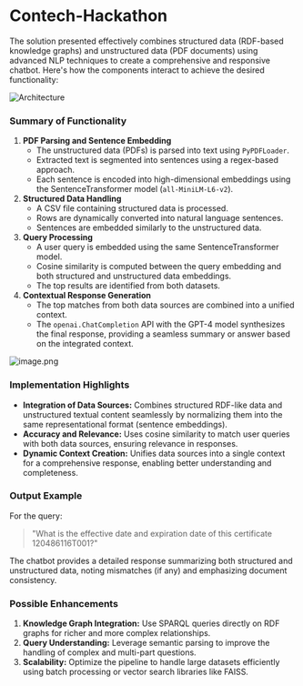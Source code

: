 # Contech-Hackathon
The solution presented effectively combines structured data (RDF-based knowledge graphs) and unstructured data (PDF documents) using advanced NLP techniques to create a comprehensive and responsive chatbot. Here's how the components interact to achieve the desired functionality:

![Architecture](./images.png)


### **Summary of Functionality**

1. **PDF Parsing and Sentence Embedding**
    - The unstructured data (PDFs) is parsed into text using `PyPDFLoader`.
    - Extracted text is segmented into sentences using a regex-based approach.
    - Each sentence is encoded into high-dimensional embeddings using the SentenceTransformer model (`all-MiniLM-L6-v2`).
2. **Structured Data Handling**
    - A CSV file containing structured data is processed.
    - Rows are dynamically converted into natural language sentences.
    - Sentences are embedded similarly to the unstructured data.
3. **Query Processing**
    - A user query is embedded using the same SentenceTransformer model.
    - Cosine similarity is computed between the query embedding and both structured and unstructured data embeddings.
    - The top results are identified from both datasets.
4. **Contextual Response Generation**
    - The top matches from both data sources are combined into a unified context.
    - The `openai.ChatCompletion` API with the GPT-4 model synthesizes the final response, providing a seamless summary or answer based on the integrated context.

![image.png](attachment:fb8719dd-0012-4a23-a5bf-65ec362b8dba:image.png)

### **Implementation Highlights**

- **Integration of Data Sources:** Combines structured RDF-like data and unstructured textual content seamlessly by normalizing them into the same representational format (sentence embeddings).
- **Accuracy and Relevance:** Uses cosine similarity to match user queries with both data sources, ensuring relevance in responses.
- **Dynamic Context Creation:** Unifies data sources into a single context for a comprehensive response, enabling better understanding and completeness.

### **Output Example**

For the query:

> "What is the effective date and expiration date of this certificate 120486116T001?"
> 

The chatbot provides a detailed response summarizing both structured and unstructured data, noting mismatches (if any) and emphasizing document consistency.

### **Possible Enhancements**

1. **Knowledge Graph Integration:** Use SPARQL queries directly on RDF graphs for richer and more complex relationships.
2. **Query Understanding:** Leverage semantic parsing to improve the handling of complex and multi-part questions.
3. **Scalability:** Optimize the pipeline to handle large datasets efficiently using batch processing or vector search libraries like FAISS.
